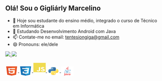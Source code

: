 ## Olá! Sou o Gigliárly Marcelino

- 🔭 Hoje sou estudante do ensino médio, integrado o curso de Técnico em Informática
- 🌱 Estudando Desenvolvimento Android com Java
- 📫 Contate-me no email: tentesiongiga@gmail.com
- 😄 Pronouns: ele/dele

<div>
  <a href="https://github.com/GigliarlyM">
  <img height="180em" src="https://github-readme-stats.vercel.app/api?username=GigliarlyM&show_icons=true&theme=highcontrast&include_all_commits=true&count_private=true"/>
  <img height="180em" src="https://github-readme-stats.vercel.app/api/top-langs/?username=GigliarlyM&layout=compact&langs_count=7&theme=highcontrast"/>
</div>
  
<div style="display: inline_block"><br>
  <img align="center" alt="G-HTML" height="30" width="40" src="https://raw.githubusercontent.com/devicons/devicon/master/icons/html5/html5-original.svg">
  <img align="center" alt="G-CSS" height="30" width="40" src="https://raw.githubusercontent.com/devicons/devicon/master/icons/css3/css3-original.svg">
  <img aling="center" alt="G-JavaScript" height="30" width="40" src="https://raw.githubusercontent.com/devicons/devicon/master/icons/javascript/javascript-plain.svg">
  <img align="center" alt="G-Python" height="30" width="40" src="https://raw.githubusercontent.com/devicons/devicon/master/icons/python/python-original.svg">
  <img align="center" alt="G-Java" height="30" width="40" src="https://github.com/GigliarlyM/GigliarlyM/blob/main/DevIcons/java-original-wordmark.svg">
</div>
  
##

